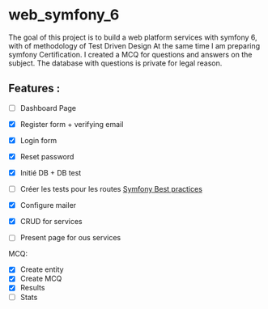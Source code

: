 # web_symfony_6
The goal of this project is to build a web platform services with symfony 6, with of methodology of Test Driven Design
At the same time I am preparing symfony Certification. I created a MCQ for questions and answers on the subject. The database with questions is private for legal reason. 

## Features :

- [ ] Dashboard Page
- [x] Register form + verifying email
- [x] Login form
- [x] Reset password
- [x] Initié DB + DB test
- [ ] Créer les tests pour les routes [Symfony Best practices](https://symfony.com/doc/6.0/best_practices.html#tests) 
- [x] Configure mailer
- [x] CRUD for services
- [ ] Present page for ous services


MCQ:
- [x] Create entity
- [x] Create MCQ
- [x] Results
- [ ] Stats